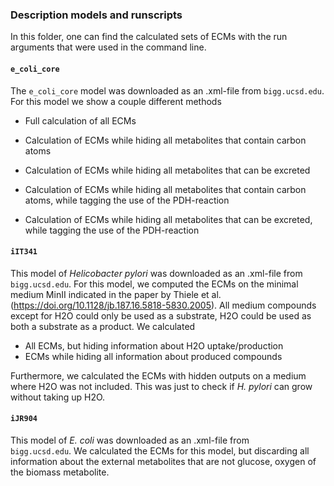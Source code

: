 ### Description models and runscripts

In this folder, one can find the calculated sets of ECMs with the run arguments that were used in the command line.

#### `e_coli_core`

The `e_coli_core` model was downloaded as an .xml-file from `bigg.ucsd.edu`. For this model we show a couple different methods

- Full calculation of all ECMs

- Calculation of ECMs while hiding all metabolites that contain carbon atoms

- Calculation of ECMs while hiding all metabolites that can be excreted

- Calculation of ECMs while hiding all metabolites that contain carbon atoms, while tagging the use of the PDH-reaction

- Calculation of ECMs while hiding all metabolites that can be excreted, while tagging the use of the PDH-reaction

#### `iIT341`

This model of *Helicobacter pylori* was downloaded as an .xml-file from `bigg.ucsd.edu`. For this model, we computed the ECMs on the minimal medium MinII indicated in the paper by Thiele et al. (https://doi.org/10.1128/jb.187.16.5818-5830.2005). All medium compounds except for H2O could only be used as a substrate, H2O could be used as both a substrate as a product. We calculated

- All ECMs, but hiding information about H2O uptake/production
- ECMs while hiding all information about produced compounds

Furthermore, we calculated the ECMs with hidden outputs on a medium where H2O was not included. This was just to check if *H. pylori* can grow without taking up H2O.

#### `iJR904`

This model of *E. coli* was downloaded as an .xml-file from `bigg.ucsd.edu`. We calculated the ECMs for this model, but discarding all information about the external metabolites that are not glucose, oxygen of the biomass metabolite.

  

